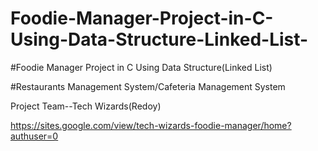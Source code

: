 # Foodie-Manager-Project-in-C-Using-Data-Structure-Linked-List-

#Foodie Manager Project in C Using Data Structure(Linked List)

#Restaurants Management System/Cafeteria Management System

Project Team--Tech Wizards(Redoy)

https://sites.google.com/view/tech-wizards-foodie-manager/home?authuser=0

